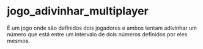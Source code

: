 # jogo_adivinhar_multiplayer
É um jogo onde são definidos dois jogadores e ambos tentam adivinhar um número que está entre um intervalo de dois números definidos por eles mesmos.

